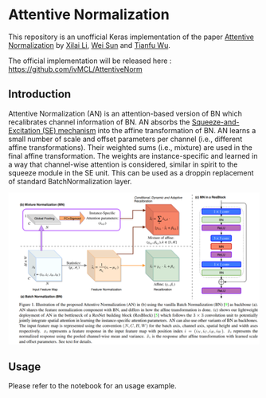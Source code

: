 # Attentive Normalization
This repository is an unofficial Keras implementation of the paper [Attentive Normalization](https://arxiv.org/abs/1908.01259) by [Xilai Li](https://github.com/xilaili), [Wei Sun](https://github.com/WillSuen) and [Tianfu Wu](https://github.com/tfwu).

The official implementation will be released here : https://github.com/ivMCL/AttentiveNorm

## Introduction
Attentive Normalization (AN) is an attention-based version of BN which recalibrates channel information of BN. AN absorbs the [Squeeze-and-Excitation (SE) mechanism](https://arxiv.org/abs/1709.01507) into the affine transformation of BN. AN learns a small number of scale and offset parameters per channel (i.e., different affine transformations). Their weighted sums (i.e., mixture) are used in the final affine transformation. The weights are instance-specific and learned in a way that channel-wise attention is considered, similar in spirit to the squeeze module in the SE unit. This can be used as a droppin replacement of standard BatchNormalization layer. 

<p align="center">
  <img src="img/AN.PNG">
</p>

## Usage
Please refer to the notebook for an usage example.
